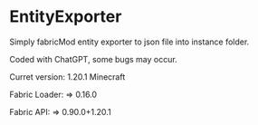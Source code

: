 # EntityExporter
Simply fabricMod entity exporter to json file into instance folder.

Coded with ChatGPT, some bugs may occur.




Curret version:
1.20.1 Minecraft 

Fabric Loader:
=> 0.16.0

Fabric API:
=> 0.90.0+1.20.1
